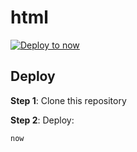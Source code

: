 # html

[![Deploy to now](https://deploy.now.sh/static/button.svg)](https://deploy.now.sh/?repo=https://github.com/deploy-now/html)

## Deploy

**Step 1**: Clone this repository

**Step 2**: Deploy:
```
now
```
